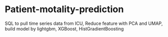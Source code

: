 # Patient-motality-prediction
SQL to pull time series data from ICU, Reduce feature with PCA and UMAP, build model by lightgbm, XGBoost, HistGradientBoosting
